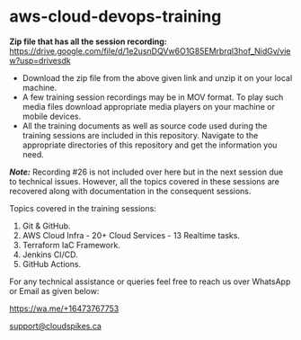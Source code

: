 # aws-cloud-devops-training

**Zip file that has all the session recording:**
https://drive.google.com/file/d/1e2usnDQVw6O1G85EMrbrql3hof_NidGv/view?usp=drivesdk

- Download the zip file from the above given link and unzip it on your local machine.
- A few training session recordings may be in MOV format. To play such media files download appropriate media players on your machine or mobile devices.
- All the training documents as well as source code used during the training sessions are included in this repository. Navigate to the appropriate directories of this repository and get the information you need.

_**Note:**_ Recording #26 is not included over here but in the next session due to technical issues. However, all the topics covered in these sessions are recovered along with documentation in the consequent sessions.


Topics covered in the training sessions:

1. Git & GitHub.
2. AWS Cloud Infra - 20+ Cloud Services - 13 Realtime tasks.
3. Terraform IaC Framework.
4. Jenkins CI/CD.
5. GitHub Actions.

For any technical assistance or queries feel free to reach us over WhatsApp or Email as given below:

https://wa.me/+16473767753

support@cloudspikes.ca
